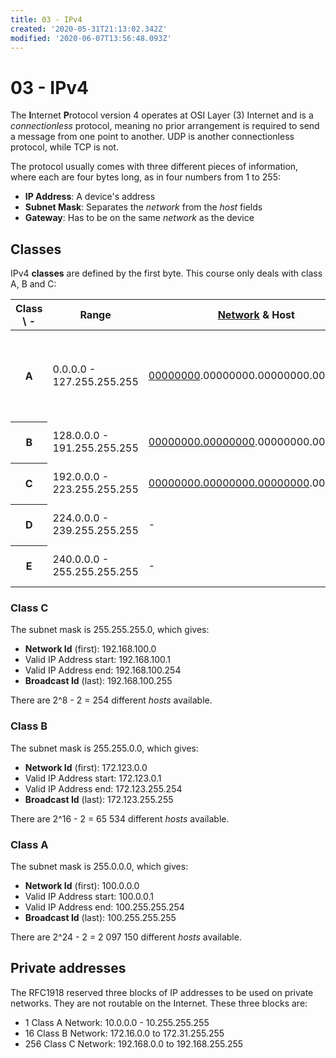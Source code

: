 ```yaml
---
title: 03 - IPv4
created: '2020-05-31T21:13:02.342Z'
modified: '2020-06-07T13:56:48.093Z'
---
```


# 03 - IPv4

The **I**nternet **P**rotocol version 4 operates at OSI Layer (3) Internet and is a _connectionless_ protocol, meaning no prior arrangement is required to send a message from one point to another. UDP is another connectionless protocol, while TCP is not.

The protocol usually comes with three different pieces of information, where each are four bytes long, as in four numbers from 1 to 255:
- **IP Address**: A device's address
- **Subnet Mask**: Separates the _network_ from the _host_ fields
- **Gateway**: Has to be on the same _network_ as the device

## Classes

IPv4 **classes** are defined by the first byte. This course only deals with class A, B and C:

<table>
  <thead>
    <tr>
      <th>Class \ -</th>
      <th>Range</th>
      <th><u>Network</u> & Host</th>
      <th>First octet</th>
      <th>Comment</th>
    </tr>
  </thead>
  <tbody>
    <tr>
    	<th>A</th>
      <td>0.0.0.0 - 127.255.255.255</td>
    	<td><u>00000000</u>.00000000.00000000.00000000</td>
    	<td><u>0</u>0000000 - <u>0</u>1111111</td>
      <td>0.x.x.x.x is reserved for the default network.<br />127.x.x.x is reserved for loopback.</td>
    </tr>
    <tr>
      <th>B</th>
      <td>128.0.0.0 - 191.255.255.255</td>
      <td><u>00000000.00000000</u>.00000000.00000000</td>
      <td><u>10</u>000000 - <u>10</u>111111</td>
      <td></td>
    </tr>
    <tr>
      <th>C</th>
      <td>192.0.0.0 - 223.255.255.255</td>
      <td><u>00000000.00000000.00000000</u>.00000000</td>
      <td><u>110</u>00000 - <u>110</u>11111</td>
      <td></td>
    </tr>
    <tr>
      <th>D</th>
      <td>224.0.0.0 - 239.255.255.255</td>
      <td>-</td>
      <td><u>1110</u>0000 - <u>1110</u>1111</td>
      <td>For multicast.</td>
    </tr>
    <tr>
      <th>E</th>
      <td>240.0.0.0 - 255.255.255.255</td>
      <td>-</td>
      <td><u>11110</u>000 - <u>11110</u>111</td>
      <td>For experimental purposes.</td>
    </tr>
  </tbody>
</table>

### Class C

The subnet mask is 255.255.255.0, which gives:
- **Network Id** (first): 192.168.100.0
- Valid IP Address start: 192.168.100.1
- Valid IP Address end: 192.168.100.254
- **Broadcast Id** (last): 192.168.100.255

There are 2^8 - 2 = 254 different _hosts_ available.

### Class B

The subnet mask is 255.255.0.0, which gives:
- **Network Id** (first): 172.123.0.0
- Valid IP Address start: 172.123.0.1
- Valid IP Address end: 172.123.255.254
- **Broadcast Id** (last): 172.123.255.255

There are 2^16 - 2 = 65 534 different _hosts_ available.

### Class A

The subnet mask is 255.0.0.0, which gives:
- **Network Id** (first): 100.0.0.0
- Valid IP Address start: 100.0.0.1
- Valid IP Address end: 100.255.255.254
- **Broadcast Id** (last): 100.255.255.255

There are 2^24 - 2 = 2 097 150 different _hosts_ available.

## Private addresses

The RFC1918 reserved three blocks of IP addresses to be used on private networks. They are not routable on the Internet. These three blocks are:
- 1 Class A Network: 10.0.0.0 - 10.255.255.255
- 16 Class B Network: 172.16.0.0 to 172.31.255.255
- 256 Class C Network: 192.168.0.0 to 192.168.255.255
